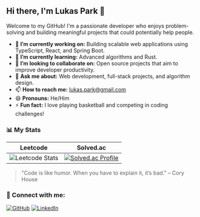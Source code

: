 ## Hi there, I'm Lukas Park 👋

<!-- Introduction -->
Welcome to my GitHub! I'm a passionate developer who enjoys problem-solving and building meaningful projects that could potentially help people.

- 🔭 **I’m currently working on:** Building scalable web applications using TypeScript, React, and Spring Boot.
- 🌱 **I’m currently learning:** Advanced algorithms and Rust.
- 👯 **I’m looking to collaborate on:** Open source projects that aim to improve developer productivity.
- 💬 **Ask me about:** Web development, full-stack projects, and algorithm design.
- 📫 **How to reach me:** [lukas.park@gmail.com](mailto:jewook.park@gatech.edu)
- 😄 **Pronouns:** He/Him
- ⚡ **Fun fact:** I love playing basketball and competing in coding challenges!

<!-- Leetcode & Solved.ac Stats -->
### 📊 My Stats

| Leetcode | Solved.ac |
|---|---|
| ![Leetcode Stats](https://leetcard.jacoblin.cool/GenuineLukas?theme=unicorn&font=Karma&ext=activity) | [![Solved.ac Profile](http://mazassumnida.wtf/api/v2/generate_badge?boj=woogi22)](https://solved.ac/woogi22/) |

<!-- Add your favorite quote or a final statement -->
> "Code is like humor. When you have to explain it, it’s bad." – Cory House

<!-- Footer with social links -->
### 🔗 Connect with me:

[![GitHub](https://img.shields.io/badge/GitHub-171515?style=for-the-badge&logo=github&logoColor=white)](https://github.com/lukasp-dev)
[![LinkedIn](https://img.shields.io/badge/LinkedIn-0077B5?style=for-the-badge&logo=linkedin&logoColor=white)](https://www.linkedin.com/in/jewookpark/)
